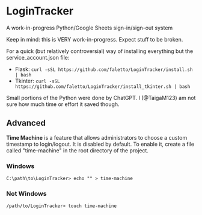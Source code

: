 # LoginTracker
A work-in-progress Python/Google Sheets sign-in/sign-out system

Keep in mind: this is VERY work-in-progress. Expect stuff to be broken.

For a quick (but relatively controversial) way of installing everything but the service_account.json file:
* Flask: `curl -sSL https://github.com/faletto/LoginTracker/install.sh | bash`
* Tkinter: `curl -sSL https://github.com/faletto/LoginTracker/install_tkinter.sh | bash`

Small portions of the Python were done by ChatGPT. I (@TaigaM123) am not sure how much time or effort it saved though.

## Advanced
**Time Machine** is a feature that allows administrators to choose a custom timestamp to login/logout. It is disabled by default. To enable it, create a file called "time-machine" in the root directory of the project.

### Windows
`C:\path\to\LoginTracker> echo "" > time-machine`
### Not Windows
`/path/to/LoginTracker> touch time-machine`